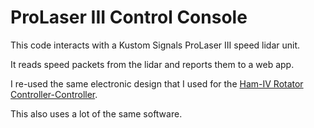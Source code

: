 # ProLaser III Control Console

This code interacts with a Kustom Signals ProLaser III speed lidar unit.

It reads speed packets from the lidar and reports them to a web app.

I re-used the same electronic design that I used for the [Ham-IV Rotator 
Controller-Controller](https://github.com/n1kdo/rotator-controller-controller).  

This also uses a lot of the same software.  

